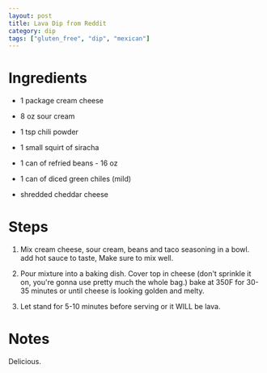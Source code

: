 ```yaml
---
layout: post
title: Lava Dip from Reddit
category: dip
tags: ["gluten_free", "dip", "mexican"]
---
```


# Ingredients

* 1	package cream cheese

* 8	oz sour cream

* 1	tsp chili powder

* 1	small squirt of siracha

* 1	can of refried beans - 16 oz

* 1	can of diced green chiles (mild)

* shredded cheddar cheese

# Steps

1.  Mix cream cheese, sour cream, beans and taco seasoning in a bowl. add hot sauce to taste, Make sure to mix well.

2.  Pour mixture into a baking dish. Cover top in cheese (don't sprinkle it on, you're gonna use pretty much the whole bag.) bake at 350F for 30-35 minutes or until cheese is looking golden and melty.

3.  Let stand for 5-10 minutes before serving or it WILL be lava.

# Notes

Delicious.
